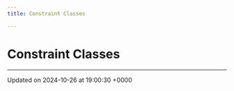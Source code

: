 ```yaml
---
title: Constraint Classes

---
```


# Constraint Classes








-------------------------------

Updated on 2024-10-26 at 19:00:30 +0000